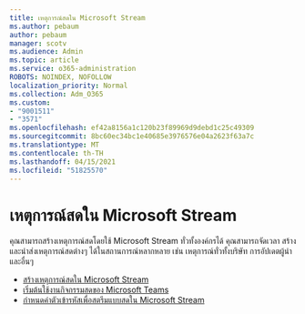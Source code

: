 ```yaml
---
title: เหตุการณ์สดใน Microsoft Stream
ms.author: pebaum
author: pebaum
manager: scotv
ms.audience: Admin
ms.topic: article
ms.service: o365-administration
ROBOTS: NOINDEX, NOFOLLOW
localization_priority: Normal
ms.collection: Adm_O365
ms.custom:
- "9001511"
- "3571"
ms.openlocfilehash: ef42a8156a1c120b23f89969d9debd1c25c49309
ms.sourcegitcommit: 8bc60ec34bc1e40685e3976576e04a2623f63a7c
ms.translationtype: MT
ms.contentlocale: th-TH
ms.lasthandoff: 04/15/2021
ms.locfileid: "51825570"
---
```

# <a name="live-events-in-microsoft-stream"></a>เหตุการณ์สดใน Microsoft Stream

คุณสามารถสร้างเหตุการณ์สดโดยใช้ Microsoft Stream ทั่วทั้งองค์กรได้ คุณสามารถจัดเวลา สร้าง และนําส่งเหตุการณ์สดต่างๆ ได้ในสถานการณ์หลากหลาย เช่น เหตุการณ์ทั่วทั้งบริษัท การอัปเดตผู้นํา และอื่นๆ

- [สร้างเหตุการณ์สดใน Microsoft Stream](https://docs.microsoft.com/stream/live-create-event)
- [เริ่มต้นใช้งานกิจกรรมสดของ Microsoft Teams](https://support.office.com/article/get-started-with-microsoft-teams-live-events-d077fec2-a058-483e-9ab5-1494afda578a)
- [กําหนดค่าตัวเข้ารหัสเพื่อสตรีมแบบสดใน Microsoft Stream](https://docs.microsoft.com/stream/live-encoder-setup)
